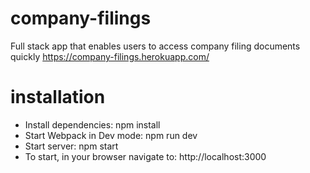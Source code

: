 # company-filings
Full stack app that enables users to access company filing documents quickly
https://company-filings.herokuapp.com/

# installation
- Install dependencies: npm install
- Start Webpack in Dev mode: npm run dev
- Start server: npm start
- To start, in your browser navigate to: http://localhost:3000
  
